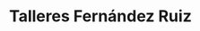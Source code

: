 ---
title: "Talleres Fernández Ruiz"
url: /tresona/talleres-fernandez-ruiz/
shop: reparación de automóviles
---